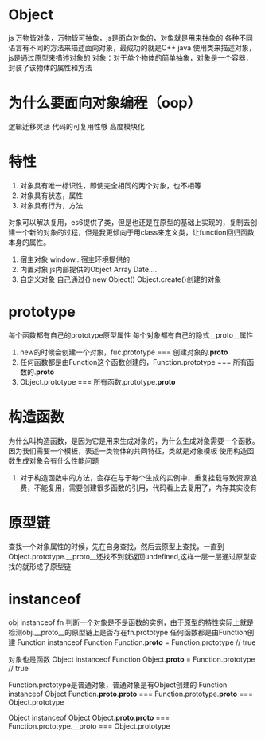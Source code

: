 # Object 
js 万物皆对象，万物皆可抽象，js是面向对象的，对象就是用来抽象的
各种不同语言有不同的方法来描述面向对象，最成功的就是C++ java 使用类来描述对象，js是通过原型来描述对象的
对象：对于单个物体的简单抽象，对象是一个容器，封装了该物体的属性和方法
# 为什么要面向对象编程（oop）
逻辑迁移灵活
代码的可复用性够
高度模块化

# 特性
1. 对象具有唯一标识性，即使完全相同的两个对象，也不相等
2. 对象具有状态，属性
3. 对象具有行为，方法

对象可以解决复用，es6提供了类，但是也还是在原型的基础上实现的，复制去创建一个新的对象的过程，但是我更倾向于用class来定义类，让function回归函数本身的属性。
1. 宿主对象     window...宿主环境提供的
2. 内置对象     js内部提供的Object Array Date....
3. 自定义对象   自己通过{} new Object() Object.create()创建的对象

# prototype
每个函数都有自己的prototype原型属性
每个对象都有自己的隐式__proto__属性
1. new的时候会创建一个对象，fuc.prototype === 创建对象的.__proto__
2. 任何函数都是由Function这个函数创建的，Function.prototype === 所有函数的.__proto__
3. Object.prototype === 所有函数.prototype.__proto__

# 构造函数
为什么叫构造函数，是因为它是用来生成对象的，为什么生成对象需要一个函数。
因为我们需要一个模板，表述一类物体的共同特征，类就是对象模板
使用构造函数生成对象会有什么性能问题
1. 对于构造函数中的方法，会存在与于每个生成的实例中，重复挂载导致资源浪费，不能复用，需要创建很多函数的引用，代码看上去复用了，内存其实没有


# 原型链
查找一个对象属性的时候，先在自身查找，然后去原型上查找，一直到Object.prototype.__proto__还找不到就返回undefined,这样一层一层通过原型查找的就形成了原型链

# instanceof
obj instanceof fn
判断一个对象是不是函数的实例，由于原型的特性实际上就是
检测obj.__proto__的原型链上是否存在fn.prototype
任何函数都是由Function创建
Function instanceof Function
Function.__proto__ = Function.prototype  // true

对象也是函数
Object instanceof Function
Object.__proto__ = Function.prototype // true

Function.prototype是普通对象，普通对象是有Object创建的
Function instanceof Object
Function.__proto__.__proto__ === Function.prototype.__proto__ === Object.prototype

Object instanceof Object
Object.__proto__.__proto__ === Function.prototype.__proto === Object.prototype


